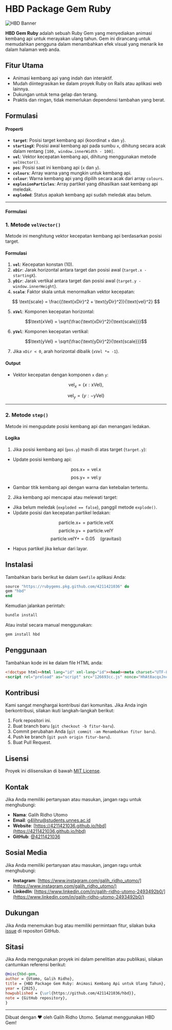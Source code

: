 # HBD Package Gem Ruby

![HBD Banner](https://4211421036.github.io/hbd/hbd.jpg)

**HBD Gem Ruby** adalah sebuah Ruby Gem yang menyediakan animasi kembang api untuk merayakan ulang tahun. Gem ini dirancang untuk memudahkan pengguna dalam menambahkan efek visual yang menarik ke dalam halaman web anda.

## Fitur Utama

- Animasi kembang api yang indah dan interaktif.
- Mudah diintegrasikan ke dalam proyek Ruby on Rails atau aplikasi web lainnya.
- Dukungan untuk tema gelap dan terang.
- Praktis dan ringan, tidak memerlukan dependensi tambahan yang berat.

## Formulasi

#### Properti

- **`target`**: Posisi target kembang api (koordinat `x` dan `y`).
- **`startingX`**: Posisi awal kembang api pada sumbu `x`, dihitung secara acak dalam rentang `[100, window.innerWidth - 100]`.
- **`vel`**: Vektor kecepatan kembang api, dihitung menggunakan metode `velVector()`.
- **`pos`**: Posisi saat ini kembang api (`x` dan `y`).
- **`colours`**: Array warna yang mungkin untuk kembang api.
- **`colour`**: Warna kembang api yang dipilih secara acak dari array `colours`.
- **`explosionParticles`**: Array partikel yang dihasilkan saat kembang api meledak.
- **`exploded`**: Status apakah kembang api sudah meledak atau belum.

---

#### Formulasi

### 1. **Metode `velVector()`**

Metode ini menghitung vektor kecepatan kembang api berdasarkan posisi target.

#### Formulasi

1. **`vel`**: Kecepatan konstan (10).
2. **`xDir`**: Jarak horizontal antara target dan posisi awal (`target.x - startingX`).
3. **`yDir`**: Jarak vertikal antara target dan posisi awal (`target.y - window.innerHeight`).
4. **`scale`**: Faktor skala untuk menormalkan vektor kecepatan:

$$
\text{scale} = \frac{(\text{xDir}^2 + \text{yDir}^2)}{\text{vel}^2}
$$

5. **`xVel`**: Komponen kecepatan horizontal:

$$\text{xVel} = \sqrt{\frac{\text{xDir}^2}{\text{scale}}}$$

6. **`yVel`**: Komponen kecepatan vertikal:

$$\text{yVel} = \sqrt{\frac{\text{yDir}^2}{\text{scale}}}$$

7. Jika `xDir < 0`, arah horizontal dibalik (`xVel *= -1`).

#### Output

- Vektor kecepatan dengan komponen `x` dan `y`:

$$\text{vel}_{x} = \{ x: \text{xVel}\},$$

$$\text{vel}_{y} = \{ y: -\text{yVel} \}$$

---

### 2. **Metode `step()`**

Metode ini mengupdate posisi kembang api dan menangani ledakan.

#### Logika

1. Jika posisi kembang api (`pos.y`) masih di atas target (`target.y`):

- Update posisi kembang api:

$$\text{pos.x} += \text{vel.x}$$
$$\text{pos.y} += \text{vel.y}$$

- Gambar titik kembang api dengan warna dan ketebalan tertentu.

2. Jika kembang api mencapai atau melewati target:

- Jika belum meledak (`exploded == false`), panggil metode `explode()`.
- Update posisi dan kecepatan partikel ledakan:

$$\text{particle.x} += \text{particle.velX}$$
$$\text{particle.y} += \text{particle.velY}$$
$$\text{particle.velY} += 0.05 \quad (\text{gravitasi})$$

- Hapus partikel jika keluar dari layar.

## Instalasi

Tambahkan baris berikut ke dalam `Gemfile` aplikasi Anda:

```ruby
source "https://rubygems.pkg.github.com/4211421036" do
gem "hbd"
end
```

Kemudian jalankan perintah:

```bash
bundle install
```

Atau instal secara manual menggunakan:

```bash
gem install hbd
```

## Penggunaan

Tambahkan kode ini ke dalam file HTML anda:

```html
<!doctype html><html lang="id" xml-lang="id"><head><meta charset="UTF-8"><title>Selamat Ulang Tahun!</title><link rel="shortcut icon" href="https://4211421036.github.io/g4lihru/987654567.png" type="image/x-icon"><link rel="icon" href="https://4211421036.github.io/g4lihru/987654567.png" type="image/x-icon"><link rel="preload" as="audio" href="https://4211421036.github.io/hbd/hbd.mp3"><link rel="preload" as="image" href="https://4211421036.github.io/hbd/hbd.jpg" type="image/jpg"><link rel="preload" as="image" href="https://4211421036.github.io/g4lihru/987654567.png" type="image/x-icon"><link rel="apple-touch-icon" href="https://4211421036.github.io/g4lihru/987654567.png"><link rel="canonical" href="https://4211421036.github.io/hbd/"><link rel="manifest" href="manifest.webmanifest" crossorigin="use-credentials"><meta name="application-name" content="HBD"><meta name="description" content="Selamat Ulang Tahun!"><meta name="generator" content="HBD"><meta name="bingbot" content="noarchive"><meta name="viewport" content="width=device-width,initial-scale=1"><meta name="keywords" content="Selamat Ulang Tahun!"><meta name="robots" content="index, follow"><meta name="author" content="GALIH RIDHO UTOMO"><meta name="color-scheme" content="dark light"><meta name="theme-color" media="(prefers-color-scheme: light)" content="#edf4f8"><meta name="theme-color" media="(prefers-color-scheme: dark)" content="#1e1e1e"><meta prefix="og: http://ogp.me/ns#" property="og:title" content="Selamat Ulang Tahun!"><meta prefix="og: http://ogp.me/ns#" property="og:type" content="website"><meta prefix="og: http://ogp.me/ns#" property="og:description" content="Selamat Ulang Tahun!"><meta prefix="og: http://ogp.me/ns#" property="og:site_name" content="Birthday Celebration"><meta prefix="og: http://ogp.me/ns#" property="og:locale" content="id_ID"><meta prefix="og: http://ogp.me/ns#" property="og:url" content="https://4211421036.github.io/hbd/"><meta prefix="og: http://ogp.me/ns#" property="og:image" content="https://4211421036.github.io/hbd/hbd.jpg"><meta prefix="og: http://ogp.me/ns#" property="og:image:secure_url" content="https://4211421036.github.io/hbd/hbd.jpg"><meta prefix="og: http://ogp.me/ns#" property="og:image:type" content="image/jpeg"><meta prefix="og: http://ogp.me/ns#" property="og:image:width" content="1280"><meta prefix="og: http://ogp.me/ns#" property="og:image:height" content="1280"><meta prefix="og: http://ogp.me/ns#" property="og:image:alt" content="Selamat Ulang Tahun"><meta prefix="og: http://ogp.me/ns#" property="og:audio:secure_url" content="https://4211421036.github.io/hbd/hbd.mp3"><meta prefix="og: http://ogp.me/ns#" property="og:audio" content="https://4211421036.github.io/hbd/hbd.mp3"><meta prefix="og: http://ogp.me/ns#" property="og:audio:type" content="audio/mpeg"><meta name="google-site-verification" content="OYdjPwgIjGMAbQd3CGwM_l20jLNRRp84mEl3kw06DMg"><meta name="browsermode" content="no-sensors"><meta name="renderer" content="webkit|ie-comp|ie-stand"><meta name="apple-mobile-web-app-capable" content="yes"><meta name="mobile-web-app-capable" content="yes"><meta http-equiv="Cache-Control" content="no-cache, no-store, must-revalidate"><meta http-equiv="Pragma" content="no-cache"><meta http-equiv="Strict-Transport-Security" content="max-age=31536000; includeSubDomains; preload"><meta http-equiv="Cross-Origin-Opener-Policy" content="same-origin"><meta http-equiv="X-Content-Type-Options" content="nosniff"><meta http-equiv="Referrer-Policy" content="strict-origin"><meta http-equiv="Content-Security-Policy" content="style-src self nonce-HhAt8acqxJncfl1zuPdmPQ== unsafe-inline https://4211421036.github.io http://4211421036.github.io; object-src none; base-uri self; img-src self data: https://4211421036.github.io http://4211421036.github.io; default-src self https://4211421036.github.io http://4211421036.github.io; script-src self unsafe-inline nonce-HhAt8acqxJncfl1zuPdmPQ== strict-dynamic sha384-oC5xZuayjRS/uax42oWTtZprJ3hCwfez8lJZtc0o0ZFSXFSPiTZhvRM7lkCzIE3g sha384-8qhZECEumeO9WOzyEYb5gr73cuUk9ld2zhRe5Ki/sysPTiTeeAMR23/YLcdLSDtr sha384-pQqoOFthVCMylNYJ0GyFMb4dBC/qyE3q/5wDxDKyjxqQpaLEFQjxiFmmlV6guegT https://4211421036.github.io http://4211421036.github.io;; font-src self https://4211421036.github.io http://4211421036.github.io; media-src self https://4211421036.github.io http://4211421036.github.io; connect-src self https://4211421036.github.io http://4211421036.github.io; form-action self; manifest-src self https://4211421036.github.io http://4211421036.github.io; worker-src self blob: https://4211421036.github.io http://4211421036.github.io"><meta http-equiv="Expires" content="0"><meta http-equiv="content-language" content="id"><meta name="twitter:card" content="summary_large_image"><meta name="twitter:site" content="@ITBGRU"><meta name="twitter:creator" content="@ITBGRU"><meta name="twitter:title" content="Selamat Ulang Tahun"><meta name="twitter:description" content="Selamat Ulang Tahun"><meta name="twitter:image" content="https://4211421036.github.io/hbd/hbd.jpg"><meta name="twitter:domain" content="4211421036.github.io"><meta name="twitter:url" content="https://4211421036.github.io/MentalHealth"><meta name="twitter:image:src" content="https://4211421036.github.io/g4lihru/987654567.png"><meta name="twitter:image:alt" content="Mental Health">
<script rel="preload" as="script" src="126693cc.js" nonce="HhAt8acqxJncfl1zuPdmPQ==" integrity="sha384-oC5xZuayjRS/uax42oWTtZprJ3hCwfez8lJZtc0o0ZFSXFSPiTZhvRM7lkCzIE3g" crossorigin="anonymous" defer="defer"></script><script rel="preload" as="script" src="e85802e3.js" nonce="HhAt8acqxJncfl1zuPdmPQ==" integrity="sha384-8qhZECEumeO9WOzyEYb5gr73cuUk9ld2zhRe5Ki/sysPTiTeeAMR23/YLcdLSDtr" crossorigin="anonymous" defer="defer"></script><script rel="preload" as="script" src="58fcdf02.js" nonce="HhAt8acqxJncfl1zuPdmPQ==" integrity="sha384-pQqoOFthVCMylNYJ0GyFMb4dBC/qyE3q/5wDxDKyjxqQpaLEFQjxiFmmlV6guegT" crossorigin="anonymous" defer="defer"></script><style nonce="HhAt8acqxJncfl1zuPdmPQ==">:root{--background:radial-gradient(100% 193.51% at 100% 0%, rgb(237, 244, 248) 0%, rgb(239, 242, 250) 16.92%, rgb(250, 239, 246) 34.8%, rgb(250, 230, 242) 48.8%, rgb(250, 240, 247) 63.79%, rgb(241, 241, 251) 81.34%, rgb(240, 244, 248) 100%);--text-light:#333333;--input-border-light:#dddddd;--input-bg-light:#ffffff;--placeholder-light:rgba(255,255,255,0.5);--background-dark:#1e1e1e;--text-dark:#ffffff;--input-border-dark:#404040;--input-bg-dark:#2d2d2d;--placeholder-dark:rgba(0,0,0,0.5);--transition-speed:0.3s}@media (prefers-color-scheme:dark){:root{color-scheme:dark;--background:var(--background-dark);--text:var(--text-dark);--input-border:var(--input-border-dark);--input-bg:var(--input-bg-dark);--placeholder:var(--placeholder-dark)}}@media (prefers-color-scheme:light){:root{color-scheme:light;--background:var(--background-light);--text:var(--text-light);--input-border:var(--input-border-light);--input-bg:var(--input-bg-light);--placeholder:var(--placeholder-light)}}body{margin:0;overflow:hidden;background:var(--background);color:var(--text)}@media (prefers-color-scheme:dark){body{background:var(--background);color:var(--text)}}@keyframes skeletonLoading{0%{opacity:.7}50%{opacity:.5}100%{opacity:.7}}.skeleton-animation{animation:skeletonLoading 1.5s infinite}// Di dalam bagian style input[type=text i]::placeholder{color:var(--placeholder);opacity:.1;transition:opacity var(--transition-speed) ease;contain:style layout;content-visibility:auto;font-display:swap}input#placeholder::-webkit-input-placeholder{display:none!important;color:transparent}input[type=text i]:focus::placeholder{opacity:.7}input[type=text i]:focus{outline:0;border-color:var(--button-bg);box-shadow:0 0 0 2px rgba(76,175,80,.2)}@media (prefers-reduced-motion:reduce){*{animation-duration:0s!important;animation-iteration-count:1!important;transition-duration:0s!important;scroll-behavior:auto!important}}</style></head><body translate="no" data-new-gr-c-s-check-loaded="14.1147.0"><script nonce="HhAt8acqxJncfl1zuPdmPQ==">"serviceWorker"in navigator&&navigator.serviceWorker.register("/hbd/sw.js").then(e=>console.log("Service worker registered")).catch(e=>console.log("Service worker not registered",e)),console.log("Generated automatic on: 2/15/2025, 12:28:51 AM")</script><script nonce="HhAt8acqxJncfl1zuPdmPQ==">document.addEventListener("DOMContentLoaded",()=>{if(!document.querySelector("#id-c5803a6e")){let e=document.createElement("a");e.href="#defaultCanvas0",e.id="id-104c3ca5",e.textContent="Skip to main content",e.style.position="absolute",e.style.top="-40px",e.style.left="10px",e.style.background="#fff",e.style.color="#000",e.style.padding="5px",e.style.zIndex="1004",e.style.transition="top 0.3s",e.addEventListener("focus",()=>{e.style.top="10px"}),e.addEventListener("blur",()=>{e.style.top="-40px"}),document.body.prepend(e)}let e=document.createElement("div"),t=(e.id="id-3eb3175e",e.role="progressbar",e.title="progressbar",e.style.position="fixed",e.style.top="0",e.style.left="0",e.style.width="0%",e.style.height="3px",e.style.background="#29d",e.style.zIndex="9999",e.style.transition="width 0.2s ease-in-out",document.body.appendChild(e),0),d=setInterval(()=>{(t+=10*Math.random())<90&&(e.style.width=t+"%")},200);window.addEventListener("load",()=>{clearInterval(d),e.style.width="100%",setTimeout(()=>{e.style.opacity="0"},500)})})</script></body></html>
```

## Kontribusi

Kami sangat menghargai kontribusi dari komunitas. Jika Anda ingin berkontribusi, silakan ikuti langkah-langkah berikut:

1. Fork repositori ini.
2. Buat branch baru (`git checkout -b fitur-baru`).
3. Commit perubahan Anda (`git commit -am Menambahkan fitur baru`).
4. Push ke branch (`git push origin fitur-baru`).
5. Buat Pull Request.

## Lisensi

Proyek ini dilisensikan di bawah [MIT License](LICENSE.txt).

## Kontak

Jika Anda memiliki pertanyaan atau masukan, jangan ragu untuk menghubungi:

- **Nama**: Galih Ridho Utomo
- **Email**: <g4lihru@students.unnes.ac.id>
- **Website**: [https://4211421036.github.io/hbd](https://4211421036.github.io/hbd)
- **GitHub**: [@4211421036](https://github.com/4211421036)

## Sosial Media

Jika Anda memiliki pertanyaan atau masukan, jangan ragu untuk menghubungi:

- **Instagram**: [https://www.instagram.com/galih_ridho_utomo/](https://www.instagram.com/galih_ridho_utomo/)
- **LinkedIn**: [https://www.linkedin.com/in/galih-ridho-utomo-2493492b0/](https://www.linkedin.com/in/galih-ridho-utomo-2493492b0/)

## Dukungan

Jika Anda menemukan bug atau memiliki permintaan fitur, silakan buka [issue](https://github.com/4211421036/hbd/issues) di repositori GitHub.

## Sitasi

Jika Anda menggunakan proyek ini dalam penelitian atau publikasi, silakan cantumkan referensi berikut:

```bibtex
@misc{hbd-gem,
author = {Utomo, Galih Ridho},
title = {HBD Package Gem Ruby: Animasi Kembang Api untuk Ulang Tahun},
year = {2025},
howpublished = {\url{https://github.com/4211421036/hbd}},
note = {GitHub repository},
}
```

---

Dibuat dengan ❤️ oleh Galih Ridho Utomo. Selamat menggunakan HBD Gem!

